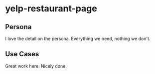 # yelp-restaurant-page

## Persona
I love the detail on the persona. Everything we need, nothing we don't.

## Use Cases
Great work here. Nicely done.
